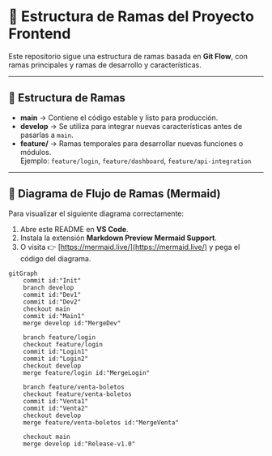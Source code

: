 # 🌳 Estructura de Ramas del Proyecto Frontend

Este repositorio sigue una estructura de ramas basada en **Git Flow**, con ramas principales y ramas de desarrollo y características.

---

## 🧩 Estructura de Ramas

- **main** → Contiene el código estable y listo para producción.  
- **develop** → Se utiliza para integrar nuevas características antes de pasarlas a `main`.  
- **feature/** → Ramas temporales para desarrollar nuevas funciones o módulos.  
  Ejemplo: `feature/login`, `feature/dashboard`, `feature/api-integration`

---

## 🧠 Diagrama de Flujo de Ramas (Mermaid)

Para visualizar el siguiente diagrama correctamente:

1. Abre este README en **VS Code**.  
2. Instala la extensión **Markdown Preview Mermaid Support**.  
3. O visita 👉 [https://mermaid.live/](https://mermaid.live/) y pega el código del diagrama.


```mermaid
gitGraph
    commit id:"Init"
    branch develop
    commit id:"Dev1"
    commit id:"Dev2"
    checkout main
    commit id:"Main1"
    merge develop id:"MergeDev"

    branch feature/login
    checkout feature/login
    commit id:"Login1"
    commit id:"Login2"
    checkout develop
    merge feature/login id:"MergeLogin"

    branch feature/venta-boletos
    checkout feature/venta-boletos
    commit id:"Venta1"
    commit id:"Venta2"
    checkout develop
    merge feature/venta-boletos id:"MergeVenta"

    checkout main
    merge develop id:"Release-v1.0"
